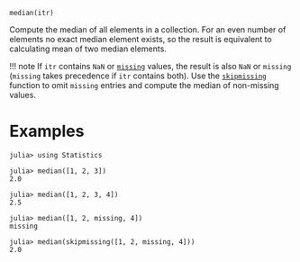 ```
median(itr)
```

Compute the median of all elements in a collection. For an even number of elements no exact median element exists, so the result is equivalent to calculating mean of two median elements.

!!! note
    If `itr` contains `NaN` or [`missing`](@ref) values, the result is also `NaN` or `missing` (`missing` takes precedence if `itr` contains both). Use the [`skipmissing`](@ref) function to omit `missing` entries and compute the median of non-missing values.


# Examples

```jldoctest
julia> using Statistics

julia> median([1, 2, 3])
2.0

julia> median([1, 2, 3, 4])
2.5

julia> median([1, 2, missing, 4])
missing

julia> median(skipmissing([1, 2, missing, 4]))
2.0
```
